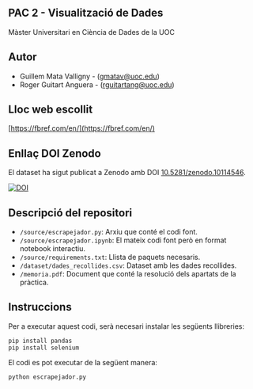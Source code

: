 ## PAC 2 - Visualització de Dades
Màster Universitari en Ciència de Dades de la UOC


## Autor
  * Guillem Mata Valligny - (gmatav@uoc.edu)
  * Roger Guitart Anguera - (rguitartang@uoc.edu)

## Lloc web escollit
[https://fbref.com/en/](https://fbref.com/en/)

## Enllaç DOI Zenodo
El dataset ha sigut publicat a Zenodo amb DOI [10.5281/zenodo.10114546](https://doi.org/10.5281/zenodo.10114546).

[![DOI](https://zenodo.org/badge/DOI/10.5281/zenodo.10114546.svg)](https://doi.org/10.5281/zenodo.10114546)

## Descripció del repositori

  * `/source/escrapejador.py`: Arxiu que conté el codi font.
  * `/source/escrapejador.ipynb`: El mateix codi font però en format notebook interactiu.
  * `/source/requirements.txt`: Llista de paquets necesaris.
  * `/dataset/dades_recollides.csv`: Dataset amb les dades recollides.
  * `/memoria.pdf`: Document que conté la resolució dels apartats de la pràctica.

## Instruccions

Per a executar aquest codi, serà necesari instalar les següents llibreries:

```
pip install pandas
pip install selenium
```
El codi es pot executar de la següent manera:

```
python escrapejador.py
```
